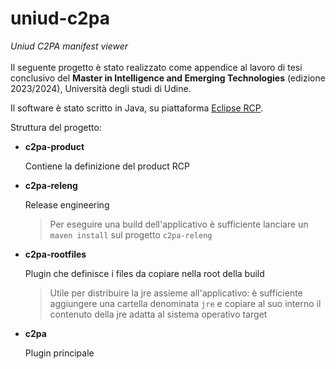 # uniud-c2pa
*Uniud C2PA manifest viewer*<br/><br/>
Il seguente progetto &egrave; stato realizzato come appendice al lavoro di tesi conclusivo del <b>Master in Intelligence and Emerging Technologies</b> (edizione 2023/2024), Universit&agrave; degli studi di Udine.

Il software &egrave; stato scritto in Java, su piattaforma [Eclipse RCP](https://www.vogella.com/tutorials/EclipseRCP/article.html).

Struttura del progetto:
<ul>
<li>
  <b>c2pa-product</b>
  
  Contiene la definizione del product RCP
</li>
<li>
  <b>c2pa-releng</b>
  
  Release engineering
  
  
> Per eseguire una build dell'applicativo &egrave; sufficiente lanciare un <code>maven install</code> sul progetto <code>c2pa-releng</code>

</li>
<li>
  <b>c2pa-rootfiles</b>
  
  Plugin che definisce i files da copiare nella root della build
  
  
> Utile per distribuire la jre assieme all'applicativo: &egrave; sufficiente aggiungere una cartella denominata <code>jre</code> e copiare al suo interno il contenuto della jre adatta al sistema operativo target
 
</li>
<li>
  <b>c2pa</b>
  
  Plugin principale
</li>
</ul>
